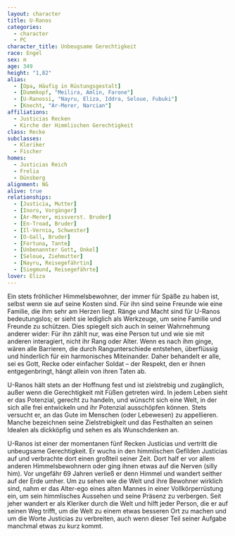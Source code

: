 ```yaml
---
layout: character
title: U-Ranos
categories:
  - character
  - PC
character_title: Unbeugsame Gerechtigkeit
race: Engel
sex: m
age: 349
height: "1,82"
alias:
  - [Opa, Häufig in Rüstungsgestalt]
  - [Dummkopf, "Meilira, Amlin, Farone"]
  - [U-Ranossi, "Nayru, Eliza, Iddra, Seloue, Fubuki"]
  - [Knecht, "Ar-Merer, Narcian"]
affiliations:
  - Justicias Recken
  - Kirche der Himmlischen Gerechtigkeit
class: Recke
subclasses:
  - Kleriker
  - Fischer
homes:
  - Justicias Reich
  - Frelia
  - Dünsberg
alignment: NG
alive: true
relationships:
  - [Justicia, Mutter]
  - [Inoro, Vorgänger]
  - [Ar-Merer, missverst. Bruder]
  - [En-Troad, Bruder]
  - [Il-Vernia, Schwester]
  - [O-Gall, Bruder]
  - [Fortuna, Tante]
  - [Unbenannter Gott, Onkel]
  - [Seloue, Ziehmutter]
  - [Nayru, Reisegefährtin]
  - [Siegmund, Reisegefährte]
lover: Eliza
---
```


Ein stets fröhlicher Himmelsbewohner, der immer für Späße zu haben ist, selbst wenn sie auf seine Kosten sind. Für ihn
sind seine Freunde wie eine Familie, die ihm sehr am Herzen liegt. Ränge und Macht sind für U-Ranos bedeutungslos; er
sieht sie lediglich als Werkzeuge, um seine Familie und Freunde zu schützen. Dies spiegelt sich auch in seiner
Wahrnehmung anderer wider: Für ihn zählt nur, was eine Person tut und wie sie mit anderen interagiert, nicht ihr Rang
oder Alter. Wenn es nach ihm ginge, wären alle Barrieren, die durch Rangunterschiede entstehen, überflüssig und
hinderlich für ein harmonisches Miteinander. Daher behandelt er alle, sei es Gott, Recke oder einfacher Soldat – der
Respekt, den er ihnen entgegenbringt, hängt allein von ihren Taten ab.

U-Ranos hält stets an der Hoffnung fest und ist zielstrebig und zugänglich, außer wenn die Gerechtigkeit mit Füßen
getreten wird. In jedem Leben sieht er das Potenzial, gerecht zu handeln, und wünscht sich eine Welt, in der sich alle
frei entwickeln und ihr Potenzial ausschöpfen können. Stets versucht er, an das Gute im Menschen (oder Lebewesen) zu
appellieren. Manche bezeichnen seine Zielstrebigkeit und das Festhalten an seinen Idealen als dickköpfig und sehen es
als Wunschdenken an.

U-Ranos ist einer der momentanen fünf Recken Justicias und vertritt die unbeugsame Gerechtigkeit. Er wuchs in den
himmlischen Gefilden Justicias auf und verbrachte dort einen großteil seiner Zeit. Dort half er vor allem anderen
Himmelsbewohnern oder ging ihnen etwas auf die Nerven (silly him). Vor ungefähr 69 Jahren verließ er denn Himmel und
wandert seither auf der Erde umher. Um zu sehen wie die Welt und ihre Bewohner wirklich sind, nahm er das Alter-ego
eines alten Mannes in einer Vollkörperrüstung ein, um sein himmlisches Aussehen und seine Präsenz zu verbergen. Seit
jeher wandert er als Kleriker durch die Welt und hilft jeder Person, die er auf seinen Weg trifft, um die Welt zu einem
etwas besseren Ort zu machen und um die Worte Justicias zu verbreiten, auch wenn dieser Teil seiner Aufgabe manchmal
etwas zu kurz kommt.